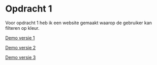 # Opdracht 1

Voor opdracht 1 heb ik een website gemaakt waarop de gebruiker kan filteren op kleur.

[Demo versie 1](v01/index.html)

[Demo versie 2](v02/)

[Demo versie 3](v03/)
